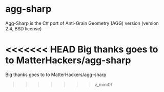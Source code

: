 agg-sharp
=========
 
 Agg-Sharp is the C# port of Anti-Grain Geometry (AGG)  version (version 2.4, BSD license)
 
<<<<<<< HEAD
 Big thanks goes to to  MatterHackers/agg-sharp
=======
 Big thanks goes to to MatterHackers/agg-sharp
>>>>>>> v_mini01
